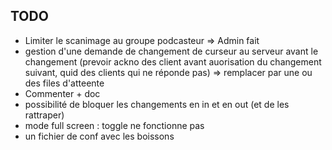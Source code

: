 ## TODO

* Limiter le scanimage au groupe podcasteur => Admin fait
* gestion d'une demande de changement de curseur au serveur avant le changement (prevoir ackno des client avant auorisation du changement suivant, quid des clients qui ne réponde pas) => remplacer par une ou des files d'atteente
* Commenter + doc
* possibilité de bloquer les changements en in et en out (et de les rattraper)
* mode full screen : toggle ne fonctionne pas
* un fichier de conf avec les boissons